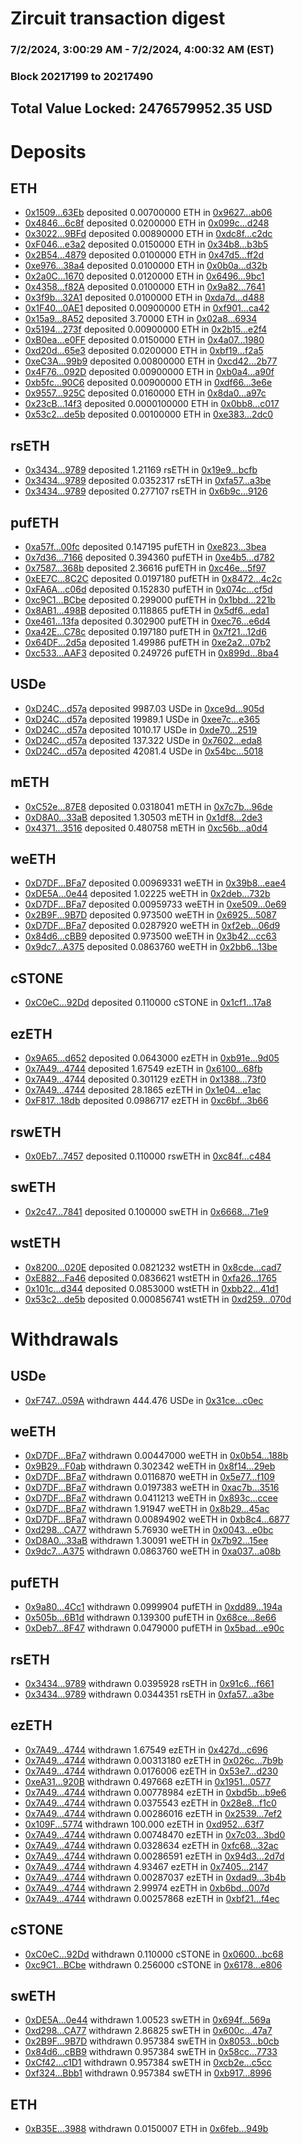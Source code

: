 # Zircuit transaction digest
### 7/2/2024, 3:00:29 AM - 7/2/2024, 4:00:32 AM (EST)
### Block 20217199 to 20217490

## Total Value Locked: 2476579952.35 USD

# Deposits
## ETH
- [0x1509...63Eb](https://etherscan.io/address/0x1509bE0AB46bb092385e607b0e7E8fa5456e63Eb) deposited 0.00700000 ETH in [0x9627...ab06](https://etherscan.io/tx/0x1509bE0AB46bb092385e607b0e7E8fa5456e63Eb)
- [0x4846...6c8f](https://etherscan.io/address/0x4846fA93d03ADB51312a8a876A0603fA35626c8f) deposited 0.0200000 ETH in [0x099c...d248](https://etherscan.io/tx/0x4846fA93d03ADB51312a8a876A0603fA35626c8f)
- [0x3022...9BFd](https://etherscan.io/address/0x3022148dd27732aD240F473Dbd9e70372f989BFd) deposited 0.00890000 ETH in [0xdc8f...c2dc](https://etherscan.io/tx/0x3022148dd27732aD240F473Dbd9e70372f989BFd)
- [0xF046...e3a2](https://etherscan.io/address/0xF04676d924163C4bd2996092fB5260f564A9e3a2) deposited 0.0150000 ETH in [0x34b8...b3b5](https://etherscan.io/tx/0xF04676d924163C4bd2996092fB5260f564A9e3a2)
- [0x2B54...4879](https://etherscan.io/address/0x2B54FF22D4e05AfbD99B2CFD435a8aF4d92b4879) deposited 0.0100000 ETH in [0x47d5...ff2d](https://etherscan.io/tx/0x2B54FF22D4e05AfbD99B2CFD435a8aF4d92b4879)
- [0xe976...38a4](https://etherscan.io/address/0xe976ca60DA9C0a05903A7040E7067345efc638a4) deposited 0.0100000 ETH in [0x0b0a...d32b](https://etherscan.io/tx/0xe976ca60DA9C0a05903A7040E7067345efc638a4)
- [0x2a0C...1670](https://etherscan.io/address/0x2a0CcC256aeC517929844bDee09211a52F6D1670) deposited 0.0120000 ETH in [0x6496...9bc1](https://etherscan.io/tx/0x2a0CcC256aeC517929844bDee09211a52F6D1670)
- [0x4358...f82A](https://etherscan.io/address/0x43588A28F206D5FBEa24F6AeAD9C0a9e3738f82A) deposited 0.0100000 ETH in [0x9a82...7641](https://etherscan.io/tx/0x43588A28F206D5FBEa24F6AeAD9C0a9e3738f82A)
- [0x3f9b...32A1](https://etherscan.io/address/0x3f9b1E6BB8Ca05e0283287034775B5e09ab532A1) deposited 0.0100000 ETH in [0xda7d...d488](https://etherscan.io/tx/0x3f9b1E6BB8Ca05e0283287034775B5e09ab532A1)
- [0x1F40...0AE1](https://etherscan.io/address/0x1F4040224B1ce7E28D27619c9A7573c73f3d0AE1) deposited 0.00900000 ETH in [0xf901...ca42](https://etherscan.io/tx/0x1F4040224B1ce7E28D27619c9A7573c73f3d0AE1)
- [0x15a9...8A52](https://etherscan.io/address/0x15a96B56b0EeC60Aa9Fff87d6901D4226F598A52) deposited 3.70000 ETH in [0x02a8...6934](https://etherscan.io/tx/0x15a96B56b0EeC60Aa9Fff87d6901D4226F598A52)
- [0x5194...273f](https://etherscan.io/address/0x5194FF6427bc91147E1207De61c04235776d273f) deposited 0.00900000 ETH in [0x2b15...e2f4](https://etherscan.io/tx/0x5194FF6427bc91147E1207De61c04235776d273f)
- [0xB0ea...e0FF](https://etherscan.io/address/0xB0eaf80E183665E41770E656AbeB9Da591F9e0FF) deposited 0.0150000 ETH in [0x4a07...1980](https://etherscan.io/tx/0xB0eaf80E183665E41770E656AbeB9Da591F9e0FF)
- [0xd20d...65e3](https://etherscan.io/address/0xd20df854b25c5cBF38724308941bb00D022A65e3) deposited 0.0200000 ETH in [0xbf19...f2a5](https://etherscan.io/tx/0xd20df854b25c5cBF38724308941bb00D022A65e3)
- [0xeC3A...99b9](https://etherscan.io/address/0xeC3A7A7B6A0A4d98b5306ca61a9ae17F793B99b9) deposited 0.00800000 ETH in [0xcd42...2b77](https://etherscan.io/tx/0xeC3A7A7B6A0A4d98b5306ca61a9ae17F793B99b9)
- [0x4F76...092D](https://etherscan.io/address/0x4F761ff0a9057A43a7FD997177aeB7f71D21092D) deposited 0.00900000 ETH in [0xb0a4...a90f](https://etherscan.io/tx/0x4F761ff0a9057A43a7FD997177aeB7f71D21092D)
- [0xb5fc...90C6](https://etherscan.io/address/0xb5fc8E32479E8FE1cC36905C5e572A22920390C6) deposited 0.00900000 ETH in [0xdf66...3e6e](https://etherscan.io/tx/0xb5fc8E32479E8FE1cC36905C5e572A22920390C6)
- [0x9557...925C](https://etherscan.io/address/0x9557845C9689f3bc5537CA126DD641A5CdEc925C) deposited 0.0160000 ETH in [0x8da0...a97c](https://etherscan.io/tx/0x9557845C9689f3bc5537CA126DD641A5CdEc925C)
- [0x23cB...14f3](https://etherscan.io/address/0x23cBF6d1b738423365c6930F075Ed6feEF7d14f3) deposited 0.0000100000 ETH in [0x0bb8...c017](https://etherscan.io/tx/0x23cBF6d1b738423365c6930F075Ed6feEF7d14f3)
- [0x53c2...de5b](https://etherscan.io/address/0x53c26A4E5b698940c3A0c520821544f7a48Ade5b) deposited 0.00100000 ETH in [0xe383...2dc0](https://etherscan.io/tx/0x53c26A4E5b698940c3A0c520821544f7a48Ade5b)
## rsETH
- [0x3434...9789](https://etherscan.io/address/0x34349c5569e7B846c3558961552D2202760A9789) deposited 1.21169 rsETH in [0x19e9...bcfb](https://etherscan.io/tx/0x34349c5569e7B846c3558961552D2202760A9789)
- [0x3434...9789](https://etherscan.io/address/0x34349c5569e7B846c3558961552D2202760A9789) deposited 0.0352317 rsETH in [0xfa57...a3be](https://etherscan.io/tx/0x34349c5569e7B846c3558961552D2202760A9789)
- [0x3434...9789](https://etherscan.io/address/0x34349c5569e7B846c3558961552D2202760A9789) deposited 0.277107 rsETH in [0x6b9c...9126](https://etherscan.io/tx/0x34349c5569e7B846c3558961552D2202760A9789)
## pufETH
- [0xa57f...00fc](https://etherscan.io/address/0xa57f0b7eCD256d7733bacBe5774CF49D372F00fc) deposited 0.147195 pufETH in [0xe823...3bea](https://etherscan.io/tx/0xa57f0b7eCD256d7733bacBe5774CF49D372F00fc)
- [0x7d36...7166](https://etherscan.io/address/0x7d36835DDADb38EAAf58551Eee0De02547177166) deposited 0.394360 pufETH in [0xe4b5...d782](https://etherscan.io/tx/0x7d36835DDADb38EAAf58551Eee0De02547177166)
- [0x7587...368b](https://etherscan.io/address/0x75874Edda73Ad5109D09a56d51E1fB5DfD50368b) deposited 2.36616 pufETH in [0xc46e...5f97](https://etherscan.io/tx/0x75874Edda73Ad5109D09a56d51E1fB5DfD50368b)
- [0xEE7C...8C2C](https://etherscan.io/address/0xEE7CeaaB4896A2b534B3BA098b12f68557298C2C) deposited 0.0197180 pufETH in [0x8472...4c2c](https://etherscan.io/tx/0xEE7CeaaB4896A2b534B3BA098b12f68557298C2C)
- [0xFA6A...c06d](https://etherscan.io/address/0xFA6A12CaCccA223811f7793f95ADcCfa526dc06d) deposited 0.152830 pufETH in [0x074c...cf5d](https://etherscan.io/tx/0xFA6A12CaCccA223811f7793f95ADcCfa526dc06d)
- [0xc9C1...BCbe](https://etherscan.io/address/0xc9C1708d42De68Cd3E9543fAdAa3369Fb2A6BCbe) deposited 0.299000 pufETH in [0x1bbd...221b](https://etherscan.io/tx/0xc9C1708d42De68Cd3E9543fAdAa3369Fb2A6BCbe)
- [0x8AB1...498B](https://etherscan.io/address/0x8AB1E59da0b0949f3868c0EB600EC6059Fa8498B) deposited 0.118865 pufETH in [0x5df6...eda1](https://etherscan.io/tx/0x8AB1E59da0b0949f3868c0EB600EC6059Fa8498B)
- [0xe461...13fa](https://etherscan.io/address/0xe461b7ec6F635c6c044Afb2aA53E385DcA0613fa) deposited 0.302900 pufETH in [0xec76...e6d4](https://etherscan.io/tx/0xe461b7ec6F635c6c044Afb2aA53E385DcA0613fa)
- [0xa42E...C78c](https://etherscan.io/address/0xa42EE7e85eB7357002FbCeEf41486D281236C78c) deposited 0.197180 pufETH in [0x7f21...12d6](https://etherscan.io/tx/0xa42EE7e85eB7357002FbCeEf41486D281236C78c)
- [0x64DF...2d5a](https://etherscan.io/address/0x64DF6E4A7612D07ec4feb4ffE7A3f54FF4452d5a) deposited 1.49986 pufETH in [0xe2a2...07b2](https://etherscan.io/tx/0x64DF6E4A7612D07ec4feb4ffE7A3f54FF4452d5a)
- [0xc533...AAF3](https://etherscan.io/address/0xc5338cb841385eE90c8C95547ac118908E77AAF3) deposited 0.249726 pufETH in [0x899d...8ba4](https://etherscan.io/tx/0xc5338cb841385eE90c8C95547ac118908E77AAF3)
## USDe
- [0xD24C...d57a](https://etherscan.io/address/0xD24Cfe2d0fa81369ca6291c28ac5426e16B6d57a) deposited 9987.03 USDe in [0xce9d...905d](https://etherscan.io/tx/0xD24Cfe2d0fa81369ca6291c28ac5426e16B6d57a)
- [0xD24C...d57a](https://etherscan.io/address/0xD24Cfe2d0fa81369ca6291c28ac5426e16B6d57a) deposited 19989.1 USDe in [0xee7c...e365](https://etherscan.io/tx/0xD24Cfe2d0fa81369ca6291c28ac5426e16B6d57a)
- [0xD24C...d57a](https://etherscan.io/address/0xD24Cfe2d0fa81369ca6291c28ac5426e16B6d57a) deposited 1010.17 USDe in [0xde70...2519](https://etherscan.io/tx/0xD24Cfe2d0fa81369ca6291c28ac5426e16B6d57a)
- [0xD24C...d57a](https://etherscan.io/address/0xD24Cfe2d0fa81369ca6291c28ac5426e16B6d57a) deposited 137.322 USDe in [0x7602...eda8](https://etherscan.io/tx/0xD24Cfe2d0fa81369ca6291c28ac5426e16B6d57a)
- [0xD24C...d57a](https://etherscan.io/address/0xD24Cfe2d0fa81369ca6291c28ac5426e16B6d57a) deposited 42081.4 USDe in [0x54bc...5018](https://etherscan.io/tx/0xD24Cfe2d0fa81369ca6291c28ac5426e16B6d57a)
## mETH
- [0xC52e...87E8](https://etherscan.io/address/0xC52eE82eb34ABc961C979ef48149F0538D6687E8) deposited 0.0318041 mETH in [0x7c7b...96de](https://etherscan.io/tx/0xC52eE82eb34ABc961C979ef48149F0538D6687E8)
- [0xD8A0...33aB](https://etherscan.io/address/0xD8A0c61F382B059AdFb4F61995682D5A83C533aB) deposited 1.30503 mETH in [0x1df8...2de3](https://etherscan.io/tx/0xD8A0c61F382B059AdFb4F61995682D5A83C533aB)
- [0x4371...3516](https://etherscan.io/address/0x437130539Bcf3155A9f1614e9789697845b83516) deposited 0.480758 mETH in [0xc56b...a0d4](https://etherscan.io/tx/0x437130539Bcf3155A9f1614e9789697845b83516)
## weETH
- [0xD7DF...BFa7](https://etherscan.io/address/0xD7DF7E085214743530afF339aFC420c7c720BFa7) deposited 0.00969331 weETH in [0x39b8...eae4](https://etherscan.io/tx/0xD7DF7E085214743530afF339aFC420c7c720BFa7)
- [0xDE5A...0e44](https://etherscan.io/address/0xDE5A83FDcD07800E5F165486C34edb1525D40e44) deposited 1.02225 weETH in [0x2deb...732b](https://etherscan.io/tx/0xDE5A83FDcD07800E5F165486C34edb1525D40e44)
- [0xD7DF...BFa7](https://etherscan.io/address/0xD7DF7E085214743530afF339aFC420c7c720BFa7) deposited 0.00959733 weETH in [0xe509...0e69](https://etherscan.io/tx/0xD7DF7E085214743530afF339aFC420c7c720BFa7)
- [0x2B9F...9B7D](https://etherscan.io/address/0x2B9F043c010b3241BA047A8c9047a49B5D429B7D) deposited 0.973500 weETH in [0x6925...5087](https://etherscan.io/tx/0x2B9F043c010b3241BA047A8c9047a49B5D429B7D)
- [0xD7DF...BFa7](https://etherscan.io/address/0xD7DF7E085214743530afF339aFC420c7c720BFa7) deposited 0.0287920 weETH in [0xf2eb...06d9](https://etherscan.io/tx/0xD7DF7E085214743530afF339aFC420c7c720BFa7)
- [0x84d6...cBB9](https://etherscan.io/address/0x84d62d66Bae8fE718426807e613982934878cBB9) deposited 0.973500 weETH in [0x3b42...cc63](https://etherscan.io/tx/0x84d62d66Bae8fE718426807e613982934878cBB9)
- [0x9dc7...A375](https://etherscan.io/address/0x9dc7d4d74f9E738638a6eA837080c4965e83A375) deposited 0.0863760 weETH in [0x2bb6...13be](https://etherscan.io/tx/0x9dc7d4d74f9E738638a6eA837080c4965e83A375)
## cSTONE
- [0xC0eC...92Dd](https://etherscan.io/address/0xC0eC71DccaCAd31B277b7d943db5662e23D392Dd) deposited 0.110000 cSTONE in [0x1cf1...17a8](https://etherscan.io/tx/0xC0eC71DccaCAd31B277b7d943db5662e23D392Dd)
## ezETH
- [0x9A65...d652](https://etherscan.io/address/0x9A651080cAced1522F63fAeF410A9717fDd2d652) deposited 0.0643000 ezETH in [0xb91e...9d05](https://etherscan.io/tx/0x9A651080cAced1522F63fAeF410A9717fDd2d652)
- [0x7A49...4744](https://etherscan.io/address/0x7A493Be5c2ce014cD049Bf178a1ac0Db1B434744) deposited 1.67549 ezETH in [0x6100...68fb](https://etherscan.io/tx/0x7A493Be5c2ce014cD049Bf178a1ac0Db1B434744)
- [0x7A49...4744](https://etherscan.io/address/0x7A493Be5c2ce014cD049Bf178a1ac0Db1B434744) deposited 0.301129 ezETH in [0x1388...73f0](https://etherscan.io/tx/0x7A493Be5c2ce014cD049Bf178a1ac0Db1B434744)
- [0x7A49...4744](https://etherscan.io/address/0x7A493Be5c2ce014cD049Bf178a1ac0Db1B434744) deposited 28.1865 ezETH in [0x1e04...e1ac](https://etherscan.io/tx/0x7A493Be5c2ce014cD049Bf178a1ac0Db1B434744)
- [0xF817...18db](https://etherscan.io/address/0xF817Ee7bE1B189821b1e5d61d54808F4B3AF18db) deposited 0.0986717 ezETH in [0xc6bf...3b66](https://etherscan.io/tx/0xF817Ee7bE1B189821b1e5d61d54808F4B3AF18db)
## rswETH
- [0x0Eb7...7457](https://etherscan.io/address/0x0Eb7570db974F2f57145eA9224A61e280A2E7457) deposited 0.110000 rswETH in [0xc84f...c484](https://etherscan.io/tx/0x0Eb7570db974F2f57145eA9224A61e280A2E7457)
## swETH
- [0x2c47...7841](https://etherscan.io/address/0x2c47f450D06132Fc3ef54AD8336212ADE35A7841) deposited 0.100000 swETH in [0x6668...71e9](https://etherscan.io/tx/0x2c47f450D06132Fc3ef54AD8336212ADE35A7841)
## wstETH
- [0x8200...020E](https://etherscan.io/address/0x820096210Fbb78f3ED048308C19f2cBE3E5D020E) deposited 0.0821232 wstETH in [0x8cde...cad7](https://etherscan.io/tx/0x820096210Fbb78f3ED048308C19f2cBE3E5D020E)
- [0xE882...Fa46](https://etherscan.io/address/0xE882B9e3a8E5D7bCb1c224c25b840f34e23fFa46) deposited 0.0836621 wstETH in [0xfa26...1765](https://etherscan.io/tx/0xE882B9e3a8E5D7bCb1c224c25b840f34e23fFa46)
- [0x101c...d344](https://etherscan.io/address/0x101c42FcAf99433A739663F0a9F4AEa9Ce72d344) deposited 0.0853000 wstETH in [0xbb22...41d1](https://etherscan.io/tx/0x101c42FcAf99433A739663F0a9F4AEa9Ce72d344)
- [0x53c2...de5b](https://etherscan.io/address/0x53c26A4E5b698940c3A0c520821544f7a48Ade5b) deposited 0.000856741 wstETH in [0xd259...070d](https://etherscan.io/tx/0x53c26A4E5b698940c3A0c520821544f7a48Ade5b)
# Withdrawals
## USDe
- [0xF747...059A](https://etherscan.io/address/0xF74709B52c0E108eCFE56fA364175A779d3C059A) withdrawn 444.476 USDe in [0x31ce...c0ec](https://etherscan.io/tx/0xF74709B52c0E108eCFE56fA364175A779d3C059A)
## weETH
- [0xD7DF...BFa7](https://etherscan.io/address/0xD7DF7E085214743530afF339aFC420c7c720BFa7) withdrawn 0.00447000 weETH in [0x0b54...188b](https://etherscan.io/tx/0xD7DF7E085214743530afF339aFC420c7c720BFa7)
- [0x9B29...F0ab](https://etherscan.io/address/0x9B295d7632D0A5e45aD6EF0a99577C83226eF0ab) withdrawn 0.302342 weETH in [0x8f14...29eb](https://etherscan.io/tx/0x9B295d7632D0A5e45aD6EF0a99577C83226eF0ab)
- [0xD7DF...BFa7](https://etherscan.io/address/0xD7DF7E085214743530afF339aFC420c7c720BFa7) withdrawn 0.0116870 weETH in [0x5e77...f109](https://etherscan.io/tx/0xD7DF7E085214743530afF339aFC420c7c720BFa7)
- [0xD7DF...BFa7](https://etherscan.io/address/0xD7DF7E085214743530afF339aFC420c7c720BFa7) withdrawn 0.0197383 weETH in [0xac7b...3516](https://etherscan.io/tx/0xD7DF7E085214743530afF339aFC420c7c720BFa7)
- [0xD7DF...BFa7](https://etherscan.io/address/0xD7DF7E085214743530afF339aFC420c7c720BFa7) withdrawn 0.0411213 weETH in [0x893c...ccee](https://etherscan.io/tx/0xD7DF7E085214743530afF339aFC420c7c720BFa7)
- [0xD7DF...BFa7](https://etherscan.io/address/0xD7DF7E085214743530afF339aFC420c7c720BFa7) withdrawn 1.91947 weETH in [0x8b29...45ac](https://etherscan.io/tx/0xD7DF7E085214743530afF339aFC420c7c720BFa7)
- [0xD7DF...BFa7](https://etherscan.io/address/0xD7DF7E085214743530afF339aFC420c7c720BFa7) withdrawn 0.00894902 weETH in [0xb8c4...6877](https://etherscan.io/tx/0xD7DF7E085214743530afF339aFC420c7c720BFa7)
- [0xd298...CA77](https://etherscan.io/address/0xd298DbD40c2f26c8378F34b1d4f71a2a72A7CA77) withdrawn 5.76930 weETH in [0x0043...e0bc](https://etherscan.io/tx/0xd298DbD40c2f26c8378F34b1d4f71a2a72A7CA77)
- [0xD8A0...33aB](https://etherscan.io/address/0xD8A0c61F382B059AdFb4F61995682D5A83C533aB) withdrawn 1.30091 weETH in [0x7b92...15ee](https://etherscan.io/tx/0xD8A0c61F382B059AdFb4F61995682D5A83C533aB)
- [0x9dc7...A375](https://etherscan.io/address/0x9dc7d4d74f9E738638a6eA837080c4965e83A375) withdrawn 0.0863760 weETH in [0xa037...a08b](https://etherscan.io/tx/0x9dc7d4d74f9E738638a6eA837080c4965e83A375)
## pufETH
- [0x9a80...4Cc1](https://etherscan.io/address/0x9a80A4C460984b932714114D3B7ddA1A61924Cc1) withdrawn 0.0999904 pufETH in [0xdd89...194a](https://etherscan.io/tx/0x9a80A4C460984b932714114D3B7ddA1A61924Cc1)
- [0x505b...6B1d](https://etherscan.io/address/0x505bb17825AC2b7e18fF1EBE39b815b9517a6B1d) withdrawn 0.139300 pufETH in [0x68ce...8e66](https://etherscan.io/tx/0x505bb17825AC2b7e18fF1EBE39b815b9517a6B1d)
- [0xDeb7...8F47](https://etherscan.io/address/0xDeb7D69DB97D23c2229a558FC06a3006dAe58F47) withdrawn 0.0479000 pufETH in [0x5bad...e90c](https://etherscan.io/tx/0xDeb7D69DB97D23c2229a558FC06a3006dAe58F47)
## rsETH
- [0x3434...9789](https://etherscan.io/address/0x34349c5569e7B846c3558961552D2202760A9789) withdrawn 0.0395928 rsETH in [0x91c6...f661](https://etherscan.io/tx/0x34349c5569e7B846c3558961552D2202760A9789)
- [0x3434...9789](https://etherscan.io/address/0x34349c5569e7B846c3558961552D2202760A9789) withdrawn 0.0344351 rsETH in [0xfa57...a3be](https://etherscan.io/tx/0x34349c5569e7B846c3558961552D2202760A9789)
## ezETH
- [0x7A49...4744](https://etherscan.io/address/0x7A493Be5c2ce014cD049Bf178a1ac0Db1B434744) withdrawn 1.67549 ezETH in [0x427d...c696](https://etherscan.io/tx/0x7A493Be5c2ce014cD049Bf178a1ac0Db1B434744)
- [0x7A49...4744](https://etherscan.io/address/0x7A493Be5c2ce014cD049Bf178a1ac0Db1B434744) withdrawn 0.00313180 ezETH in [0x026c...7b9b](https://etherscan.io/tx/0x7A493Be5c2ce014cD049Bf178a1ac0Db1B434744)
- [0x7A49...4744](https://etherscan.io/address/0x7A493Be5c2ce014cD049Bf178a1ac0Db1B434744) withdrawn 0.0176006 ezETH in [0x53e7...d230](https://etherscan.io/tx/0x7A493Be5c2ce014cD049Bf178a1ac0Db1B434744)
- [0xeA31...920B](https://etherscan.io/address/0xeA31F7A55d4DC213F7Ce64FC279C01C4B33a920B) withdrawn 0.497668 ezETH in [0x1951...0577](https://etherscan.io/tx/0xeA31F7A55d4DC213F7Ce64FC279C01C4B33a920B)
- [0x7A49...4744](https://etherscan.io/address/0x7A493Be5c2ce014cD049Bf178a1ac0Db1B434744) withdrawn 0.00778984 ezETH in [0xbd5b...b9e6](https://etherscan.io/tx/0x7A493Be5c2ce014cD049Bf178a1ac0Db1B434744)
- [0x7A49...4744](https://etherscan.io/address/0x7A493Be5c2ce014cD049Bf178a1ac0Db1B434744) withdrawn 0.0375543 ezETH in [0x28e8...f1c0](https://etherscan.io/tx/0x7A493Be5c2ce014cD049Bf178a1ac0Db1B434744)
- [0x7A49...4744](https://etherscan.io/address/0x7A493Be5c2ce014cD049Bf178a1ac0Db1B434744) withdrawn 0.00286016 ezETH in [0x2539...7ef2](https://etherscan.io/tx/0x7A493Be5c2ce014cD049Bf178a1ac0Db1B434744)
- [0x109F...5774](https://etherscan.io/address/0x109F30842Cdd088349f560b8053e124B79685774) withdrawn 100.000 ezETH in [0xd952...63f7](https://etherscan.io/tx/0x109F30842Cdd088349f560b8053e124B79685774)
- [0x7A49...4744](https://etherscan.io/address/0x7A493Be5c2ce014cD049Bf178a1ac0Db1B434744) withdrawn 0.00748470 ezETH in [0x7c03...3bd0](https://etherscan.io/tx/0x7A493Be5c2ce014cD049Bf178a1ac0Db1B434744)
- [0x7A49...4744](https://etherscan.io/address/0x7A493Be5c2ce014cD049Bf178a1ac0Db1B434744) withdrawn 0.0328634 ezETH in [0xfc68...32ac](https://etherscan.io/tx/0x7A493Be5c2ce014cD049Bf178a1ac0Db1B434744)
- [0x7A49...4744](https://etherscan.io/address/0x7A493Be5c2ce014cD049Bf178a1ac0Db1B434744) withdrawn 0.00286591 ezETH in [0x94d3...2d7d](https://etherscan.io/tx/0x7A493Be5c2ce014cD049Bf178a1ac0Db1B434744)
- [0x7A49...4744](https://etherscan.io/address/0x7A493Be5c2ce014cD049Bf178a1ac0Db1B434744) withdrawn 4.93467 ezETH in [0x7405...2147](https://etherscan.io/tx/0x7A493Be5c2ce014cD049Bf178a1ac0Db1B434744)
- [0x7A49...4744](https://etherscan.io/address/0x7A493Be5c2ce014cD049Bf178a1ac0Db1B434744) withdrawn 0.00287037 ezETH in [0xdad9...3b4b](https://etherscan.io/tx/0x7A493Be5c2ce014cD049Bf178a1ac0Db1B434744)
- [0x7A49...4744](https://etherscan.io/address/0x7A493Be5c2ce014cD049Bf178a1ac0Db1B434744) withdrawn 2.99974 ezETH in [0xb6bd...007d](https://etherscan.io/tx/0x7A493Be5c2ce014cD049Bf178a1ac0Db1B434744)
- [0x7A49...4744](https://etherscan.io/address/0x7A493Be5c2ce014cD049Bf178a1ac0Db1B434744) withdrawn 0.00257868 ezETH in [0xbf21...f4ec](https://etherscan.io/tx/0x7A493Be5c2ce014cD049Bf178a1ac0Db1B434744)
## cSTONE
- [0xC0eC...92Dd](https://etherscan.io/address/0xC0eC71DccaCAd31B277b7d943db5662e23D392Dd) withdrawn 0.110000 cSTONE in [0x0600...bc68](https://etherscan.io/tx/0xC0eC71DccaCAd31B277b7d943db5662e23D392Dd)
- [0xc9C1...BCbe](https://etherscan.io/address/0xc9C1708d42De68Cd3E9543fAdAa3369Fb2A6BCbe) withdrawn 0.256000 cSTONE in [0x6178...e806](https://etherscan.io/tx/0xc9C1708d42De68Cd3E9543fAdAa3369Fb2A6BCbe)
## swETH
- [0xDE5A...0e44](https://etherscan.io/address/0xDE5A83FDcD07800E5F165486C34edb1525D40e44) withdrawn 1.00523 swETH in [0x694f...569a](https://etherscan.io/tx/0xDE5A83FDcD07800E5F165486C34edb1525D40e44)
- [0xd298...CA77](https://etherscan.io/address/0xd298DbD40c2f26c8378F34b1d4f71a2a72A7CA77) withdrawn 2.86825 swETH in [0x600c...47a7](https://etherscan.io/tx/0xd298DbD40c2f26c8378F34b1d4f71a2a72A7CA77)
- [0x2B9F...9B7D](https://etherscan.io/address/0x2B9F043c010b3241BA047A8c9047a49B5D429B7D) withdrawn 0.957384 swETH in [0x8053...b0cb](https://etherscan.io/tx/0x2B9F043c010b3241BA047A8c9047a49B5D429B7D)
- [0x84d6...cBB9](https://etherscan.io/address/0x84d62d66Bae8fE718426807e613982934878cBB9) withdrawn 0.957384 swETH in [0x58cc...7733](https://etherscan.io/tx/0x84d62d66Bae8fE718426807e613982934878cBB9)
- [0xCf42...c1D1](https://etherscan.io/address/0xCf4228A8c37C277c91930260adc3799409C7c1D1) withdrawn 0.957384 swETH in [0xcb2e...c5cc](https://etherscan.io/tx/0xCf4228A8c37C277c91930260adc3799409C7c1D1)
- [0xf324...Bbb1](https://etherscan.io/address/0xf324a7a77f3Fb38ab0E96D7E36286788A26EBbb1) withdrawn 0.957384 swETH in [0xb917...8996](https://etherscan.io/tx/0xf324a7a77f3Fb38ab0E96D7E36286788A26EBbb1)
## ETH
- [0xB35E...3988](https://etherscan.io/address/0xB35Ebb0db7AA46c913d3e75D041C857cb6423988) withdrawn 0.0150007 ETH in [0x6feb...949b](https://etherscan.io/tx/0xB35Ebb0db7AA46c913d3e75D041C857cb6423988)
